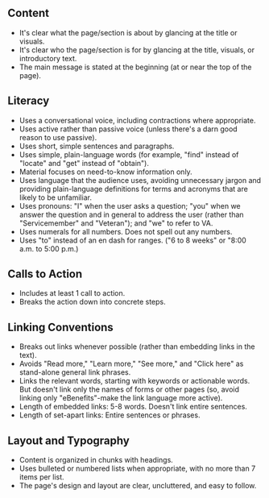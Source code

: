 ## Content

-  It's clear what the page/section is about by glancing at the title or visuals.
-  It's clear who the page/section is for by glancing at the title, visuals, or introductory text.
-  The main message is stated at the beginning (at or near the top of the page).



## Literacy

-  Uses a conversational voice, including contractions where appropriate.
-  Uses active rather than passive voice (unless there's a darn good reason to use passive).
-  Uses short, simple sentences and paragraphs.
-  Uses simple, plain-language words (for example, "find" instead of "locate" and "get" instead of "obtain").
-  Material focuses on need-to-know information only.
-  Uses language that the audience uses, avoiding unnecessary jargon and providing plain-language definitions for terms and acronyms that are likely to be unfamiliar.
-  Uses pronouns: "I" when the user asks a question; "you" when we answer the question and in general to address the user (rather than "Servicemember" and "Veteran"); and "we" to refer to VA.
-  Uses numerals for all numbers. Does not spell out any numbers.
-  Uses "to" instead of an en dash for ranges. ("6 to 8 weeks" or  "8:00 a.m. to 5:00 p.m.)



## Calls to Action

-  Includes at least 1 call to action.
-  Breaks the action down into concrete steps.



## Linking Conventions

-  Breaks out links whenever possible (rather than embedding links in the text).
-  Avoids "Read more," "Learn more," "See more," and "Click here" as stand-alone general link phrases.
-  Links the relevant words, starting with keywords or actionable words. But doesn't link only the names of forms or other pages (so, avoid linking only "eBenefits"-make the link language more active).
-  Length of embedded links: 5-8 words. Doesn't link entire sentences.
-  Length of set-apart links: Entire sentences or phrases.



## Layout and Typography

-  Content is organized in chunks with headings.
-  Uses bulleted or numbered lists when appropriate, with no more than 7 items per list.
-  The page's design and layout are clear, uncluttered, and easy to follow.

